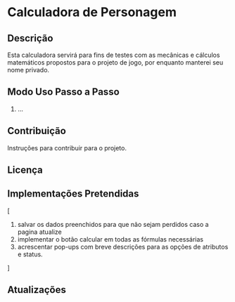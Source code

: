 # Calculadora de Personagem

## Descrição

Esta calculadora servirá para fins de testes com as mecânicas e cálculos matemáticos propostos para o projeto de jogo, por enquanto manterei seu nome privado.

## Modo Uso Passo a Passo

1. ...

## Contribuição

Instruções para contribuir para o projeto.

## Licença

## Implementações Pretendidas

[

1. salvar os dados preenchidos para que não sejam perdidos caso a pagina atualize
2. implementar o botão calcular em todas as fórmulas necessárias
3. acrescentar pop-ups com breve descrições para as opções de atributos e status.

]

## Atualizações
